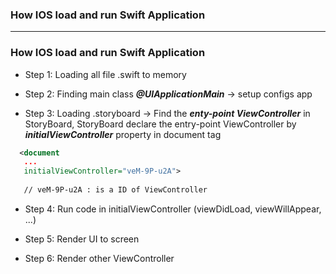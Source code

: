 
### How IOS load and run Swift Application

--------------------

### How IOS load and run Swift Application

  - Step 1: Loading all file .swift to memory
  
  - Step 2: Finding main class ***@UIApplicationMain*** -> setup configs app
  
  - Step 3: Loading .storyboard -> Find the ***enty-point ViewController*** in StoryBoard, StoryBoard declare the entry-point ViewController by ***initialViewController*** property in document tag

  ```xml
    <document
     ...
     initialViewController="veM-9P-u2A">
     
     // veM-9P-u2A : is a ID of ViewController 
  ```

 - Step 4: Run code in initialViewController (viewDidLoad, viewWillAppear, ...)
 
 - Step 5: Render UI to screen
 
 - Step 6: Render other ViewController

